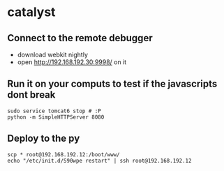 # catalyst


## Connect to the remote debugger

 * download webkit nightly 
 * open http://192.168.192.30:9998/ on it

## Run it on your computs to test if the javascripts dont break 

```
sudo service tomcat6 stop # :P
python -m SimpleHTTPServer 8080
```

## Deploy to the py

```
scp * root@192.168.192.12:/boot/www/
echo "/etc/init.d/S90wpe restart" | ssh root@192.168.192.12
```

